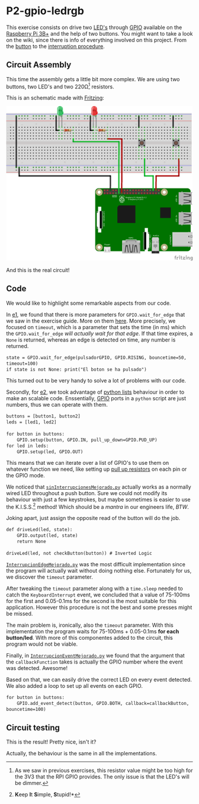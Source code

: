 # P2-gpio-ledrgb

This exercise consists on drive two [LED's](https://github.com/clases-julio/p1-introrpi-pwm-dgarciac2021/wiki/LED) through [GPIO](https://github.com/clases-julio/p1-introrpi-pwm-dgarciac2021/wiki/GPIO) available on the [Raspberry Pi 3B+](https://github.com/clases-julio/p1-introrpi-pwm-dgarciac2021/wiki/Raspberry-Pi#raspberry-pi-3b) and the help of two buttons. You might want to take a look on the wiki, since there is info of everything involved on this project. From the [button](https://github.com/clases-julio/p3-interruptions-dgarciac2021/wiki/Button) to the [interruption procedure](https://github.com/clases-julio/p3-interruptions-dgarciac2021/wiki/Interruption).

## Circuit Assembly

This time the assembly gets a little bit more complex. We are using two buttons, two LED's and two 220Ω[^1] resistors.

This is an schematic made with [Fritzing](https://fritzing.org/):

![Schematic](./doc/img/schematic.png)

And this is the real circuit!

## Code

We would like to highlight some remarkable aspects from our code.

In [e1](./src/e1/interrupcionEdgeBueno.py), we found that there is more parameters for `GPIO.wait_for_edge` that we saw in the exercise guide. More on them [here](https://sourceforge.net/p/raspberry-gpio-python/wiki/Inputs/). More precisely, we focused on `timeout`, which is a parameter that sets the time (in ms) which the `GPIO.wait_for_edge` *will actually wait for that edge*. If that time expires, a `None` is returned, whereas an edge is detected on time, any number is returned.

```python3
state = GPIO.wait_for_edge(pulsadorGPIO, GPIO.RISING, bouncetime=50, timeout=100)
if state is not None: print("El boton se ha pulsado")
```

This turned out to be very handy to solve a lot of problems with our code.

Secondly, for [e2](./src/e2), we took advantage of [python lists](https://www.w3schools.com/python/python_lists.asp) behaviour in order to make an scalable code. Enssentially, [GPIO](https://github.com/clases-julio/p1-introrpi-pwm-dgarciac2021/wiki/GPIO) ports in a `python` script are just numbers, thus we can operate with them.

```python3
buttons = [button1, button2]
leds = [led1, led2]

for button in buttons:
    GPIO.setup(button, GPIO.IN, pull_up_down=GPIO.PUD_UP)
for led in leds:
    GPIO.setup(led, GPIO.OUT)
```

This means that we can iterate over a list of GPIO's to use them on whatever function we need, like setting up [pull up resistors](https://github.com/clases-julio/p3-interruptions-dgarciac2021/wiki/Pull-Up-Down) on each pin or the GPIO mode.

We noticed that [`sinInterrupcionesMejorado.py`](./src/e2/sinInterrupcionesMejorado.py) actually works as a normally wired LED throughout a push button. Sure we could not modify its behaviour with just a few keystrokes, but maybe sometimes is easier to use the K.I.S.S.[^2] method! Which should be a *mantra* in our engineers life, *BTW*.

Joking apart, just assign the opposite read of the button will do the job.

```python3
def driveLed(led, state):
    GPIO.output(led, state)
    return None

driveLed(led, not checkButton(button)) # Inverted Logic
```

[`InterrupcionEdgeMejorado.py`](./src/e2/InterrupcionEdgeMejorado.py) was the most difficult implementation since the program will actually wait without doing nothing else. Fortunately for us, we discover the `timeout` parameter.

After tweaking the `timeout` parameter along with a `time.sleep` needed to catch the `KeyboardInterrupt` event, we concluded that a value of 75-100ms for the first and 0.05-0.1ms for the second is the most suitable for this application. However this procedure is not the best and some presses might be missed.

The main problem is, ironically, also the `timeout` parameter. With this implementation the program waits for 75-100ms + 0.05-0.1ms **for each button/led**. With more of this componentes added to the circuit, this program would not be viable. 

Finally, in [`InterrupcionEventMejorado.py`](./src/e2/InterrupcionEventMejorado.py) we found that the argument that the `callbackFunction` takes is actually the GPIO number where the event was detected. Awesome!

Based on that, we can easily drive the correct LED on every event detected. We also added a loop to set up all events on each GPIO.

```python3
for button in buttons:
    GPIO.add_event_detect(button, GPIO.BOTH, callback=callbackButton, bouncetime=100)

```

## Circuit testing

This is the result! Pretty nice, isn't it?

Actually, the behaviour is the same in all the implementations.

[^1]: As we saw in previous exercises, this resistor value might be too high for the 3V3 that the RPI GPIO provides. The only issue is that the LED's will be dimmer.
[^2]: **K**eep **I**t **S**imple, **S**tupid!*
